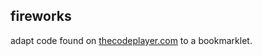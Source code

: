 ## fireworks

adapt code found on [thecodeplayer.com](http://thecodeplayer.com/walkthrough/canvas-fireworks-tutorial) to a bookmarklet.

